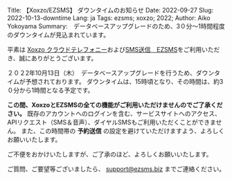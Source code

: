 Title: 【Xoxzo/EZSMS】 ダウンタイムのお知らせ 
Date: 2022-09-27
Slug: 2022-10-13-downtime
Lang: ja
Tags: ezsms; xoxzo; 2022;
Author: Aiko Yokoyama
Summary:　データベースアップグレードのため、3０分〜1時間程度のダウンタイムが見込まれています。

平素は [Xoxzo クラウドテレフォニー](https://xoxzo.com/)および[SMS送信　EZSMS](https://www.ezsms.biz/)をご利用いただき、誠にありがとうございます。

２０２2年10月13日（木）　データベースアップグレードを行うため、ダウンタイムが予想されております。
ダウンタイムは、15時頃となり、その時間は、約3０分から1時間となる予定です。

**この間、XoxzoとEZSMSの全ての機能がご利用いただけませんのでご了承ください。**
既存のアカウントへのログインを含む、サービスサイトへのアクセス、APIリクエスト（SMS＆音声）、ダイヤルSMSもご利用いただくことができません。
また、この時間帯の **予約送信** の設定を避けていただけますよう、よろしくお願いいたします。

ご不便をおかけいたしますが、ご了承のほど、よろしくお願いいたします。

ご質問、ご要望等ございましたら、 support@ezsms.biz までご連絡ください。
